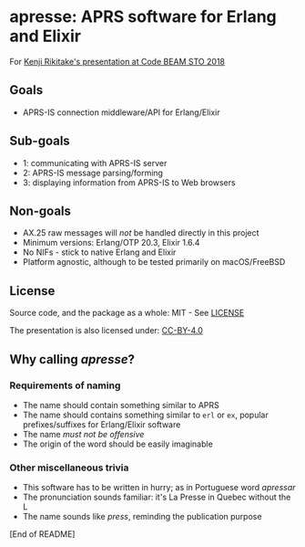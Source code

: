 # apresse: APRS software for Erlang and Elixir

For [Kenji Rikitake's presentation at Code BEAM STO 2018](https://codesync.global/conferences/code-beam-sto-2018/#Schedule)

## Goals

* APRS-IS connection middleware/API for Erlang/Elixir

## Sub-goals

* 1: communicating with APRS-IS server
* 2: APRS-IS message parsing/forming
* 3: displaying information from APRS-IS to Web browsers

## Non-goals

* AX.25 raw messages will *not* be handled directly in this project
* Minimum versions: Erlang/OTP 20.3, Elixir 1.6.4
* No NIFs - stick to native Erlang and Elixir
* Platform agnostic, although to be tested primarily on macOS/FreeBSD

## License

Source code, and the package as a whole: MIT - See [LICENSE](LICENSE)

The presentation is also licensed under: [CC-BY-4.0](https://creativecommons.org/licenses/by/4.0/)

## Why calling *apresse*?

### Requirements of naming

* The name should contain something similar to APRS
* The name should contains something similar to `erl` or `ex`, popular prefixes/suffixes for Erlang/Elixir software
* The name *must not be offensive*
* The origin of the word should be easily imaginable

### Other miscellaneous trivia

* This software has to be written in hurry; as in Portuguese word *apressar*
* The pronunciation sounds familiar: it's La Presse in Quebec without the L
* The name sounds like *press*, reminding the publication purpose

[End of README]
